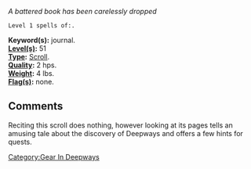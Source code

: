 *A battered book has been carelessly dropped*

`Level 1 spells of:.`

**Keyword(s):** journal.  
**[Level(s)](Object_Level "wikilink"):** 51  
**[Type](:Category:_Object_Types "wikilink"):**
[Scroll](:Category:_Object_Types "wikilink").  
**[Quality](Object_Quality "wikilink"):** 2 hps.  
**[Weight](Object_Weight "wikilink"):** 4 lbs.  
**[Flag(s)](:Category:_Object_Flags "wikilink"):** none.  

## Comments

Reciting this scroll does nothing, however looking at its pages tells an
amusing tale about the discovery of Deepways and offers a few hints for
quests.

[Category:Gear In Deepways](Category:Gear_In_Deepways "wikilink")
